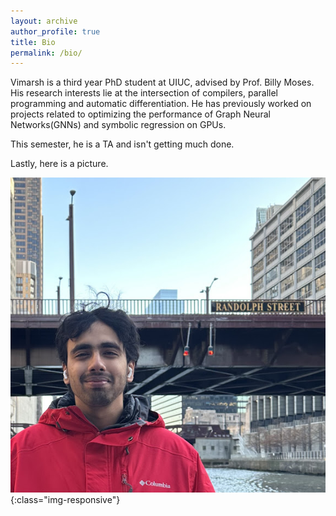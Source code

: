```yaml
---
layout: archive
author_profile: true
title: Bio
permalink: /bio/
---
```


Vimarsh is a third year PhD student at UIUC, advised by Prof. Billy Moses. His research interests lie at the intersection of compilers, parallel programming and automatic differentiation. He has previously worked on projects related to optimizing the performance of Graph Neural Networks(GNNs) and symbolic regression on GPUs.

This semester, he is a TA and isn't getting much done. 

Lastly, here is a picture. 

![Vim's pic](/assets/images/bio-photo.jpg){:class="img-responsive"}